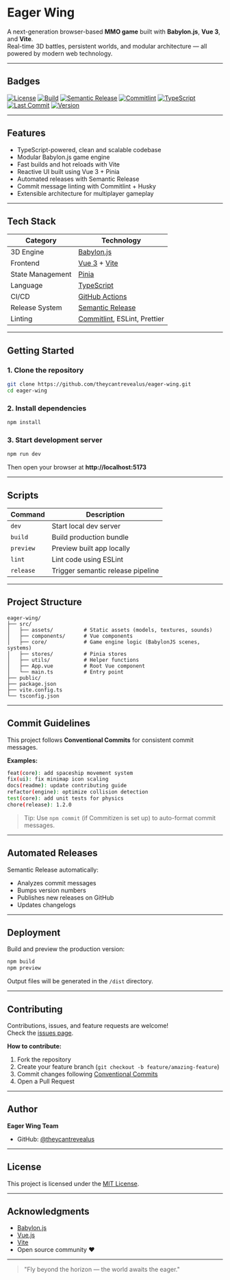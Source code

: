 # Eager Wing

A next-generation browser-based **MMO game** built with **Babylon.js**, **Vue 3**, and **Vite**.  
Real-time 3D battles, persistent worlds, and modular architecture — all powered by modern web technology.

---

## Badges

[![License](https://img.shields.io/github/license/theycantrevealus/eager-wing?style=flat-square)](LICENSE)
[![Build](https://img.shields.io/github/actions/workflow/status/theycantrevealus/eager-wing/ci.yml?style=flat-square)](https://github.com/theycantrevealus/eager-wing/actions)
[![Semantic Release](https://img.shields.io/badge/release-semantic--release-blue?style=flat-square)](https://semantic-release.gitbook.io/)
[![Commitlint](https://img.shields.io/badge/commitlint-enabled-brightgreen?style=flat-square)](https://commitlint.js.org/)
[![TypeScript](https://img.shields.io/badge/TypeScript-Ready-3178c6?style=flat-square)](https://www.typescriptlang.org/)
[![Last Commit](https://img.shields.io/github/last-commit/theycantrevealus/eager-wing?style=flat-square)](https://github.com/theycantrevealus/eager-wing/commits/main)
[![Version](https://img.shields.io/github/v/release/theycantrevealus/eager-wing?style=flat-square)](https://github.com/theycantrevealus/eager-wing/releases)

---

## Features

- TypeScript-powered, clean and scalable codebase
- Modular Babylon.js game engine
- Fast builds and hot reloads with Vite
- Reactive UI built using Vue 3 + Pinia
- Automated releases with Semantic Release
- Commit message linting with Commitlint + Husky
- Extensible architecture for multiplayer gameplay

---

## Tech Stack

| Category         | Technology                                                 |
| ---------------- | ---------------------------------------------------------- |
| 3D Engine        | [Babylon.js](https://www.babylonjs.com/)                   |
| Frontend         | [Vue 3](https://vuejs.org/) + [Vite](https://vitejs.dev/)  |
| State Management | [Pinia](https://pinia.vuejs.org/)                          |
| Language         | [TypeScript](https://www.typescriptlang.org/)              |
| CI/CD            | [GitHub Actions](https://github.com/features/actions)      |
| Release System   | [Semantic Release](https://semantic-release.gitbook.io/)   |
| Linting          | [Commitlint](https://commitlint.js.org/), ESLint, Prettier |

---

## Getting Started

### 1. Clone the repository

```bash
git clone https://github.com/theycantrevealus/eager-wing.git
cd eager-wing
```

### 2. Install dependencies

```bash
npm install
```

### 3. Start development server

```bash
npm run dev
```

Then open your browser at **http://localhost:5173**

---

## Scripts

| Command   | Description                       |
| --------- | --------------------------------- |
| `dev`     | Start local dev server            |
| `build`   | Build production bundle           |
| `preview` | Preview built app locally         |
| `lint`    | Lint code using ESLint            |
| `release` | Trigger semantic release pipeline |

---

## Project Structure

```
eager-wing/
├── src/
│   ├── assets/          # Static assets (models, textures, sounds)
│   ├── components/      # Vue components
│   ├── core/            # Game engine logic (BabylonJS scenes, systems)
│   ├── stores/          # Pinia stores
│   ├── utils/           # Helper functions
│   ├── App.vue          # Root Vue component
│   └── main.ts          # Entry point
├── public/
├── package.json
├── vite.config.ts
└── tsconfig.json
```

---

## Commit Guidelines

This project follows **Conventional Commits** for consistent commit messages.

**Examples:**

```bash
feat(core): add spaceship movement system
fix(ui): fix minimap icon scaling
docs(readme): update contributing guide
refactor(engine): optimize collision detection
test(core): add unit tests for physics
chore(release): 1.2.0

```

> Tip: Use `npm commit` (if Commitizen is set up) to auto-format commit messages.

---

## Automated Releases

Semantic Release automatically:

- Analyzes commit messages
- Bumps version numbers
- Publishes new releases on GitHub
- Updates changelogs

---

## Deployment

Build and preview the production version:

```bash
npm build
npm preview
```

Output files will be generated in the `/dist` directory.

---

## Contributing

Contributions, issues, and feature requests are welcome!  
Check the [issues page](https://github.com/theycantrevealus/eager-wing/issues).

**How to contribute:**

1. Fork the repository
2. Create your feature branch (`git checkout -b feature/amazing-feature`)
3. Commit changes following [Conventional Commits](https://www.conventionalcommits.org/)
4. Open a Pull Request

---

## Author

**Eager Wing Team**

- GitHub: [@theycantrevealus](https://github.com/theycantrevealus)

---

## License

This project is licensed under the [MIT License](LICENSE).

---

## Acknowledgments

- [Babylon.js](https://www.babylonjs.com/)
- [Vue.js](https://vuejs.org/)
- [Vite](https://vitejs.dev/)
- Open source community ❤️

---

> "Fly beyond the horizon — the world awaits the eager."
